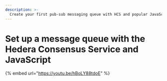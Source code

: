 ```yaml
---
description: >-
  Create your first pub-sub messaging queue with HCS and popular JavaScript frameworks
---
```


# Set up a message queue with the Hedera Consensus Service and JavaScript

{% embed url="https://youtu.be/hBoLY88tdoE" %}



